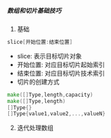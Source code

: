 ##### 数组和切片基础技巧
1. 基础
```Go
slice[开始位置:结束位置]
```
* slice: 表示目标切片对象
* 开始位置: 对应目标切片起始索引
* 结束位置: 对应目标切片技术索引
* 切片的创建方式
```Go
make([]Type,length,capacity)
make([]Type,length)
[]Type{}
[]Type{value1,value2,...,valueN}
```
2. 迭代处理数组
